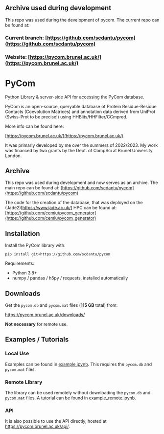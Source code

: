 ## Archive used during development

This repo was used during the development of pycom. The current repo can be found at:

### Current branch: [https://github.com/scdantu/pycom](https://github.com/scdantu/pycom)
### Website: [https://pycom.brunel.ac.uk/](https://pycom.brunel.ac.uk/)

# PyCom

Python Library & server-side API for accessing the PyCom database.

PyCom is an open-source, queryable database of Protein Residue-Residue Contacts (Coevolution Matrices) and annotation data derived from UniProt (Swiss-Prot to be precise!) using HHBlits/HHFilter/CCmpred.

More info can be found here:

[https://pycom.brunel.ac.uk/](https://pycom.brunel.ac.uk/)

It was primarly developed by me over the summers of 2022/2023. My work was financed by two grants by the Dept. of CompSci at Brunel University London.

## Archive

This repo was used during development and now serves as an archive. The main repo can be found at: [https://github.com/scdantu/pycom](https://github.com/scdantu/pycom)

The code for the creation of the database, that was deployed on the (Jade2)[https://www.jade.ac.uk/] HPC can be found at: [https://github.com/cemiu/pycom_generator](https://github.com/cemiu/pycom_generator)

## Installation

Install the PyCom library with:

`pip install git+https://github.com/scdantu/pycom`

Requirements:
- Python 3.8+
- numpy / pandas / h5py / requests, installed automatically

## Downloads

Get the `pycom.db` and `pycom.mat` files (**115 GB** total) from:

https://pycom.brunel.ac.uk/downloads/

**Not necessary** for remote use.


## Examples / Tutorials

### Local Use

Examples can be found in [example.ipynb](https://github.com/cemiu/pycom/blob/main/example.ipynb).
This requires the `pycom.db` and `pycom.mat` files.

### Remote Library

The library can be used remotely without downloading the `pycom.db` and `pycom.mat` files.
A tutorial can be found in [example_remote.ipynb](https://github.com/cemiu/pycom/blob/main/example.ipynb).

### API

It is also possible to use the API directly, hosted at https://pycom.brunel.ac.uk/api/.
